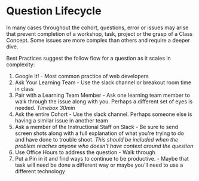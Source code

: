# Question Lifecycle 

In many cases throughout the cohort, questions, error or issues may arise that prevent completion of a workshop, task, project or the grasp of a Class Concept. Some issues are more complex than others and require a deeper dive. 

Best Practices suggest the follow flow for a question as it scales in complexity: 
1. Google It! - Most common practice of web developers
2. Ask Your Learning Team - Use the slack channel or breakout room time in class
3. Pair with a Learning Team Member - Ask one learning team member to walk through the issue along with you. Perhaps a different set of eyes is needed. _Timebox 30min_
4. Ask the entire Cohort - Use the slack channel. Perhaps someone else is having a similar issue in another team 
5. Ask a member of the Instructional Staff on Slack - Be sure to send screen shots along with a full explanation of what you're trying to do and have done to trouble shoot. _This should be included when the problem reaches anyone who doesn't have context around the question_
6. Use Office Hours to address the question - Walk through 
7. Put a Pin in it and find ways to continue to be productive. - Maybe that task will need be done a different way or maybe you'll need to use a different technology 